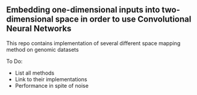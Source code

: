## Embedding one-dimensional inputs into two-dimensional space in order to use Convolutional Neural Networks

This repo contains implementation of several different space mapping method on genomic datasets


To Do:
- List all methods
- Link to their implementations
- Performance in spite of noise
